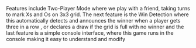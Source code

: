 Features include Two-Player Mode where we play with a friend, taking turns to mark Xs and Os on 3x3 grid. The next feature is the Win Detection where this automatically detects and announces the winner when a player gets three in a row , or declares a draw if the grid is full with no winner and the last feature is a simple console interface, where this game runs in the console making it easy to understand and modify



